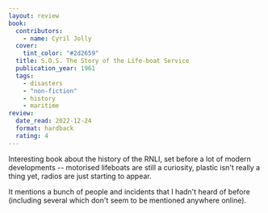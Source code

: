 ```yaml
---
layout: review
book:
  contributors:
    - name: Cyril Jolly
  cover:
    tint_color: "#2d2659"
  title: S.O.S. The Story of the Life-boat Service
  publication_year: 1961
  tags:
    - disasters
    - "non-fiction"
    - history
    - maritime
review:
  date_read: 2022-12-24
  format: hardback
  rating: 4
---
```


Interesting book about the history of the RNLI, set before a lot of modern developments -- motorised lifeboats are still a curiosity, plastic isn't really a thing yet, radios are just starting to appear.

It mentions a bunch of people and incidents that I hadn't heard of before (including several which don't seem to be mentioned anywhere online).

